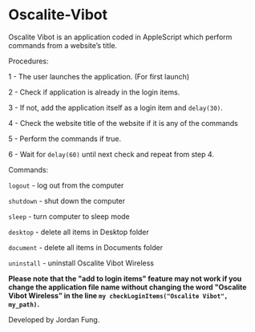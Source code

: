 # Oscalite-Vibot

Oscalite Vibot is an application coded in AppleScript which perform commands from a website’s title.

Procedures:

1 - The user launches the application. (For first launch)

2 - Check if application is already in the login items.

3 - If not, add the application itself as a login item and `delay(30)`.

4 - Check the website title of the website if it is any of the commands

5 - Perform the commands if true.

6 - Wait for `delay(60)` until next check and repeat from step 4.


Commands:

`logout` - log out from the computer

`shutdown` - shut down the computer

`sleep` - turn computer to sleep mode

`desktop` - delete all items in Desktop folder

`document` - delete all items in Documents folder

`uninstall` - uninstall Oscalite Vibot Wireless


**Please note that the "add to login items" feature may not work if you change the application file name without changing the word "Oscalite Vibot Wireless” in the line `my checkLoginItems("Oscalite Vibot", my_path)`.**

Developed by Jordan Fung.
